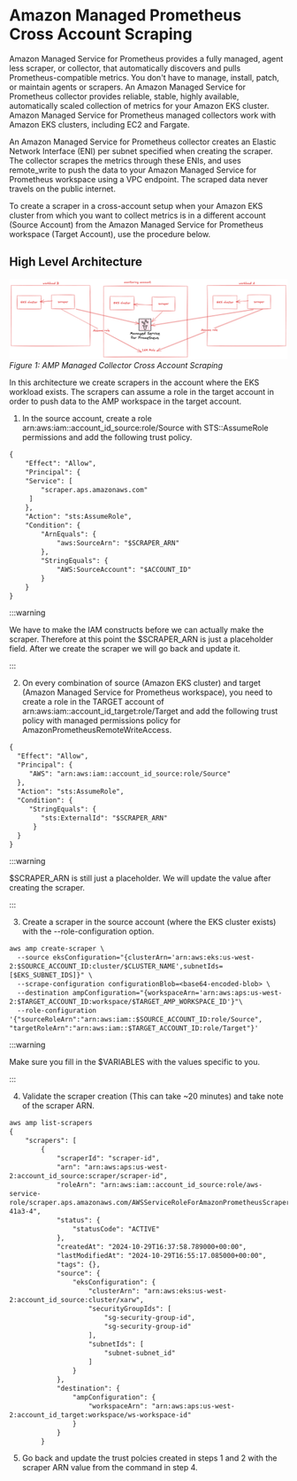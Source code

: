 # Amazon Managed Prometheus Cross Account Scraping

Amazon Managed Service for Prometheus provides a fully managed, agent less scraper, or collector, that automatically discovers and pulls Prometheus-compatible metrics. You don't have to manage, install, patch, or maintain agents or scrapers. An Amazon Managed Service for Prometheus collector provides reliable, stable, highly available, automatically scaled collection of metrics for your Amazon EKS cluster. Amazon Managed Service for Prometheus managed collectors work with Amazon EKS clusters, including EC2 and Fargate.

An Amazon Managed Service for Prometheus collector creates an Elastic Network Interface (ENI) per subnet specified when creating the scraper. The collector scrapes the metrics through these ENIs, and uses remote_write to push the data to your Amazon Managed Service for Prometheus workspace using a VPC endpoint. The scraped data never travels on the public internet.

To create a scraper in a cross-account setup when your Amazon EKS cluster from which you want to collect metrics is in a different account (Source Account) from the Amazon Managed Service for Prometheus workspace (Target Account), use the procedure below.

## High Level Architecture

![AMP Managed Collector Cross Account Scraping](./images/ampxa-arch.png)
*Figure 1: AMP Managed Collector Cross Account Scraping*

In this architecture we create scrapers in the account where the EKS workload exists. The scrapers can assume a role in the target account in order to push data to the AMP workspace in the target account.

1. In the source account, create a role arn:aws:iam::account_id_source:role/Source with STS::AssumeRole permissions and add the following trust policy.

```
{
    "Effect": "Allow",
    "Principal": {
    "Service": [
        "scraper.aps.amazonaws.com"
     ]
    },
    "Action": "sts:AssumeRole",
    "Condition": {
        "ArnEquals": {
            "aws:SourceArn": "$SCRAPER_ARN"
        },
        "StringEquals": {
            "AWS:SourceAccount": "$ACCOUNT_ID"
        }
    }
}
```
:::warning

We have to make the IAM constructs before we can actually make the scraper. Therefore at this point the $SCRAPER_ARN is just a placeholder field. After we create the scraper we will go back and update it.

:::

2. On every combination of source (Amazon EKS cluster) and target (Amazon Managed Service for Prometheus workspace), you need to create a role in the TARGET account of arn:aws:iam::account_id_target:role/Target and add the following trust policy with managed permissions policy for AmazonPrometheusRemoteWriteAccess.

```
{
  "Effect": "Allow",
  "Principal": {
     "AWS": "arn:aws:iam::account_id_source:role/Source"
  },
  "Action": "sts:AssumeRole",
  "Condition": {
     "StringEquals": {
        "sts:ExternalId": "$SCRAPER_ARN"
      }
  }
}
```

:::warning

$SCRAPER_ARN is still just a placeholder. We will update the value after creating the scraper.

:::

3. Create a scraper in the source account (where the EKS cluster exists) with the --role-configuration option.

```
aws amp create-scraper \
  --source eksConfiguration="{clusterArn='arn:aws:eks:us-west-2:$SOURCE_ACCOUNT_ID:cluster/$CLUSTER_NAME',subnetIds=[$EKS_SUBNET_IDS]}" \
  --scrape-configuration configurationBlob=<base64-encoded-blob> \
  --destination ampConfiguration="{workspaceArn='arn:aws:aps:us-west-2:$TARGET_ACCOUNT_ID:workspace/$TARGET_AMP_WORKSPACE_ID'}"\
  --role-configuration '{"sourceRoleArn":"arn:aws:iam::$SOURCE_ACCOUNT_ID:role/Source", "targetRoleArn":"arn:aws:iam::$TARGET_ACCOUNT_ID:role/Target"}'
```
:::warning

Make sure you fill in the $VARIABLES with the values specific to you.

:::

4. Validate the scraper creation (This can take ~20 minutes) and take note of the scraper ARN.

```
aws amp list-scrapers
{
    "scrapers": [
        {
            "scraperId": "scraper-id",
            "arn": "arn:aws:aps:us-west-2:account_id_source:scraper/scraper-id",
            "roleArn": "arn:aws:iam::account_id_source:role/aws-service-role/scraper.aps.amazonaws.com/AWSServiceRoleForAmazonPrometheusScraperInternal_cc319052-41a3-4",
            "status": {
                "statusCode": "ACTIVE"
            },
            "createdAt": "2024-10-29T16:37:58.789000+00:00",
            "lastModifiedAt": "2024-10-29T16:55:17.085000+00:00",
            "tags": {},
            "source": {
                "eksConfiguration": {
                    "clusterArn": "arn:aws:eks:us-west-2:account_id_source:cluster/xarw",
                    "securityGroupIds": [
                        "sg-security-group-id",
                        "sg-security-group-id"
                    ],
                    "subnetIds": [
                        "subnet-subnet_id"
                    ]
                }
            },
            "destination": {
                "ampConfiguration": {
                    "workspaceArn": "arn:aws:aps:us-west-2:account_id_target:workspace/ws-workspace-id"
                }
            }
        }
```

5. Go back and update the trust polcies created in steps 1 and 2 with the scraper ARN value from the command in step 4.
